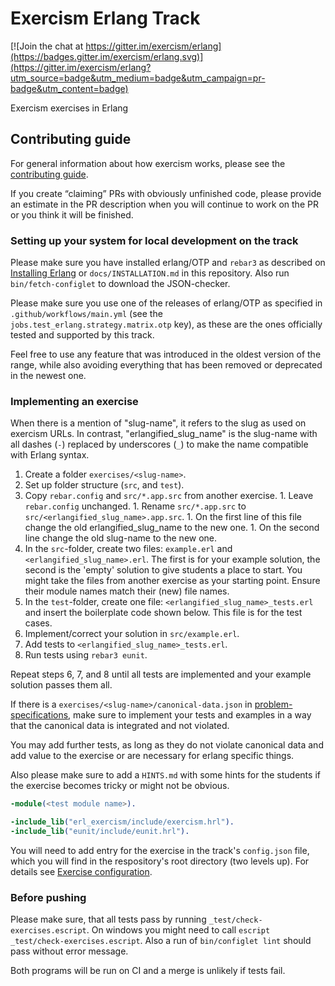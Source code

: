 # Exercism Erlang Track

[![Join the chat at https://gitter.im/exercism/erlang](https://badges.gitter.im/exercism/erlang.svg)](https://gitter.im/exercism/erlang?utm_source=badge&utm_medium=badge&utm_campaign=pr-badge&utm_content=badge)

Exercism exercises in Erlang

## Contributing guide

For general information about how exercism works, please see the
[contributing guide](https://github.com/exercism/x-api/blob/master/CONTRIBUTING.md#the-exercise-data).

If you create “claiming” PRs with obviously unfinished code, please provide an estimate in the PR description when you will continue to work on the PR or you think it will be finished.

### Setting up your system for local development on the track

Please make sure you have installed erlang/OTP and `rebar3` as
described on [Installing Erlang](https://exercism.org/docs/tracks/erlang/installation)
or `docs/INSTALLATION.md` in this repository. Also run
`bin/fetch-configlet` to download the JSON-checker.

Please make sure you use one of the releases of erlang/OTP as
specified in `.github/workflows/main.yml` (see the
`jobs.test_erlang.strategy.matrix.otp` key), as these are the ones
officially tested and supported by this track.

Feel free to use any feature that was introduced in the oldest version
of the range, while also avoiding everything that has been removed or
deprecated in the newest one.

### Implementing an exercise

When there is a mention of "slug-name", it refers to the slug as used
on exercism URLs.  In contrast, "erlangified_slug_name" is the slug-name
with all dashes (`-`) replaced by underscores (`_`) to make the name
compatible with Erlang syntax.

  1. Create a folder `exercises/<slug-name>`.
  2. Set up folder structure (`src`, and `test`).
  3. Copy `rebar.config` and `src/*.app.src` from another exercise.
    1. Leave `rebar.config` unchanged.
    1. Rename `src/*.app.src` to `src/<erlangified_slug_name>.app.src`.
    1. On the first line of this file change the old erlangified_slug_name to the new one.
    1. On the second line change the old slug-name to the new one.
  4. In the `src`-folder, create two files: `example.erl` and `<erlangified_slug_name>.erl`.
   The first is for your example solution, the second is the 'empty' solution to give
   students a place to start.
   You might take the files from another exercise as your starting point.
   Ensure their module names match their (new) file names.
  5. In the `test`-folder, create one file: `<erlangified_slug_name>_tests.erl`
   and insert the boilerplate code shown below.
   This file is for the test cases.
  6. Implement/correct your solution in `src/example.erl`.
  7. Add tests to `<erlangified_slug_name>_tests.erl`.
  8. Run tests using `rebar3 eunit`.

Repeat steps 6, 7, and 8 until all tests are implemented and your
example solution passes them all.

If there is a `exercises/<slug-name>/canonical-data.json`
in [problem-specifications](https://github.com/exercism/problem-specifications), make sure to
implement your tests and examples in a way that the canonical data is
integrated and not violated.

You may add further tests, as long as they do not violate canonical
data and add value to the exercise or are necessary for erlang
specific things.

Also please make sure to add a `HINTS.md` with some hints for the
students if the exercise becomes tricky or might not be obvious.

```erl
-module(<test module name>).

-include_lib("erl_exercism/include/exercism.hrl").
-include_lib("eunit/include/eunit.hrl").
```

You will need to add entry for the exercise in the track's `config.json` file,
which you will find in the respository's root directory (two levels up).
For details see [Exercise configuration](https://github.com/exercism/docs/blob/master/language-tracks/configuration/exercises.md).

### Before pushing

Please make sure, that all tests pass by running
`_test/check-exercises.escript`. On windows you might need to call
`escript _test/check-exercises.escript`. Also a run of `bin/configlet lint`
should pass without error message.

Both programs will be run on CI and a merge is unlikely if tests fail.
